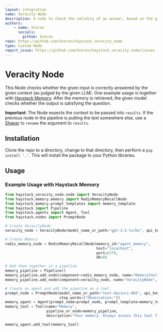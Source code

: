 ```yaml
---
layout: integration
name: Veracity Node
description: A node to check the validity of an answer, based on the given context.
authors:
    - name: Xceron
      socials:
        github: Xceron
repo: https://github.com/Xceron/haystack_veracity_node
type: Custom Node
report_issue: https://github.com/Xceron/haystack_veracity_node/issues
---
```

# Veracity Node

This Node checks whether the given input is correctly answered by the given context (as judged by the given LLM). One example usage is together with [Haystack Memory](https://github.com/rolandtannous/haystack-memory): After the memory is retrieved, the given model checks whether the output is satisfying the question.

**Important**: 
The Node expects the context to be passed into `results`. If the previous node in the pipeline is putting the text somewhere else, use a [Shaper](https://docs.haystack.deepset.ai/docs/shaper) to `rename` the argument to `results`. 

## Installation

Clone the repo to a directory, change to that directory, then perform a `pip install '.'`.  This will install the package to your Python libraries.

## Usage
### Example Usage with Haystack Memory
```py
from haystack_veracity_node.node import VeracityNode
from haystack_memory.memory import RedisMemoryRecallNode
from haystack_memory.prompt_templates import memory_template
from haystack import Pipeline
from haystack.agents import Agent, Tool
from haystack.nodes import PromptNode

# Create VeracityNode
veracity_node = VeracityNode(model_name_or_path="gpt-3.5-turbo", api_key="YOUR_KEY")

# Create Memory
redis_memory_node = RedisMemoryRecallNode(memory_id="agent_memory",
                                          host="localhost",
                                          port=6379,
                                          db=0)

# Add them together in a pipeline
memory_pipeline = Pipeline()
memory_pipeline.add_node(component=redis_memory_node, name="MemoryTool", inputs=["Query"])
memory_pipeline.add_node(component=veracity_node, name="VeracityNode", inputs=["MemoryTool"])

# Create an agent and add the pipeline as a tool
prompt_node = PromptNode(model_name_or_path="text-davinci-003", api_key=openai_api_key, max_length=512,
                         stop_words=["Observation:"])
memory_agent = Agent(prompt_node=prompt_node, prompt_template=memory_template)
memory_tool = Tool(name="Memory",
                   pipeline_or_node=memory_pipeline,
                   description="Your memory. Always access this tool first to remember what you have learned.")

memory_agent.add_tool(memory_tool)
```
